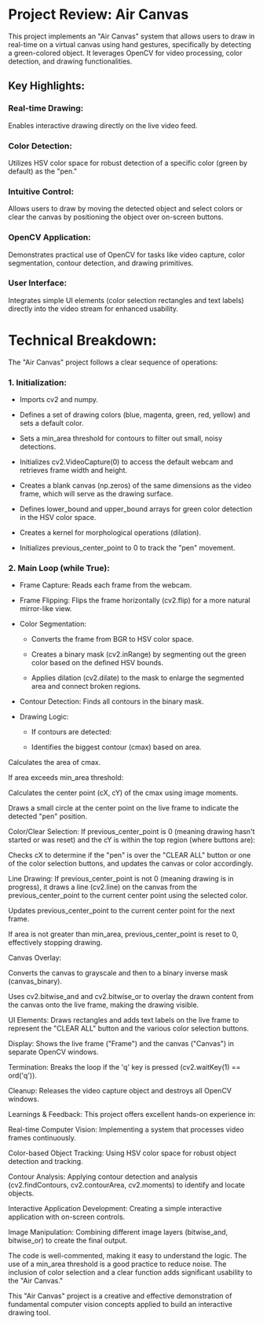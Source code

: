 # Project Review: Air Canvas

This project implements an "Air Canvas" system that allows users to draw in real-time on a virtual canvas using hand gestures, specifically by detecting a green-colored object. It leverages OpenCV for video processing, color detection, and drawing functionalities.


## Key Highlights:

### Real-time Drawing: 
Enables interactive drawing directly on the live video feed.

### Color Detection: 
Utilizes HSV color space for robust detection of a specific color (green by default) as the "pen."

### Intuitive Control: 
Allows users to draw by moving the detected object and select colors or clear the canvas by positioning the object over on-screen buttons.

### OpenCV Application: 
Demonstrates practical use of OpenCV for tasks like video capture, color segmentation, contour detection, and drawing primitives.

### User Interface: 
Integrates simple UI elements (color selection rectangles and text labels) directly into the video stream for enhanced usability.

# Technical Breakdown:
The "Air Canvas" project follows a clear sequence of operations:

### 1. Initialization:

- Imports cv2 and numpy.

- Defines a set of drawing colors (blue, magenta, green, red, yellow) and sets a default color.

- Sets a min_area threshold for contours to filter out small, noisy detections.

- Initializes cv2.VideoCapture(0) to access the default webcam and retrieves frame width and height.

- Creates a blank canvas (np.zeros) of the same dimensions as the video frame, which will serve as the drawing surface.

- Defines lower_bound and upper_bound arrays for green color detection in the HSV color space.

- Creates a kernel for morphological operations (dilation).

- Initializes previous_center_point to 0 to track the "pen" movement.

### 2. Main Loop (while True):

- Frame Capture: Reads each frame from the webcam.

- Frame Flipping: Flips the frame horizontally (cv2.flip) for a more natural mirror-like view.

- Color Segmentation:

   - Converts the frame from BGR to HSV color space.

   - Creates a binary mask (cv2.inRange) by segmenting out the green color based on the defined HSV bounds.

   - Applies dilation (cv2.dilate) to the mask to enlarge the segmented area and connect broken regions.

- Contour Detection: Finds all contours in the binary mask.

- Drawing Logic:

  - If contours are detected:

  - Identifies the biggest contour (cmax) based on area.

Calculates the area of cmax.

If area exceeds min_area threshold:

Calculates the center point (cX, cY) of the cmax using image moments.

Draws a small circle at the center point on the live frame to indicate the detected "pen" position.

Color/Clear Selection: If previous_center_point is 0 (meaning drawing hasn't started or was reset) and the cY is within the top region (where buttons are):

Checks cX to determine if the "pen" is over the "CLEAR ALL" button or one of the color selection buttons, and updates the canvas or color accordingly.

Line Drawing: If previous_center_point is not 0 (meaning drawing is in progress), it draws a line (cv2.line) on the canvas from the previous_center_point to the current center point using the selected color.

Updates previous_center_point to the current center point for the next frame.

If area is not greater than min_area, previous_center_point is reset to 0, effectively stopping drawing.

Canvas Overlay:

Converts the canvas to grayscale and then to a binary inverse mask (canvas_binary).

Uses cv2.bitwise_and and cv2.bitwise_or to overlay the drawn content from the canvas onto the live frame, making the drawing visible.

UI Elements: Draws rectangles and adds text labels on the live frame to represent the "CLEAR ALL" button and the various color selection buttons.

Display: Shows the live frame ("Frame") and the canvas ("Canvas") in separate OpenCV windows.

Termination: Breaks the loop if the 'q' key is pressed (cv2.waitKey(1) == ord('q')).

Cleanup: Releases the video capture object and destroys all OpenCV windows.

Learnings & Feedback:
This project offers excellent hands-on experience in:

Real-time Computer Vision: Implementing a system that processes video frames continuously.

Color-based Object Tracking: Using HSV color space for robust object detection and tracking.

Contour Analysis: Applying contour detection and analysis (cv2.findContours, cv2.contourArea, cv2.moments) to identify and locate objects.

Interactive Application Development: Creating a simple interactive application with on-screen controls.

Image Manipulation: Combining different image layers (bitwise_and, bitwise_or) to create the final output.

The code is well-commented, making it easy to understand the logic. The use of a min_area threshold is a good practice to reduce noise. The inclusion of color selection and a clear function adds significant usability to the "Air Canvas."

This "Air Canvas" project is a creative and effective demonstration of fundamental computer vision concepts applied to build an interactive drawing tool.
